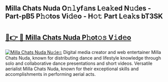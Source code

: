 ## Milla Chats Nuda O𝚗𝚕yf𝚊ns L𝚎a𝚔ed N𝚞𝚍es - Part-pB5 P𝚑𝚘tos Vi𝚍𝚎o - H𝚘𝚝 Part L𝚎a𝚔s bT3SK

# <h2><a href="http://kfedta3.oniu.top/?m=Milla+Chats+Nuda">🔗👉 🔴 Milla Chats Nuda P𝚑ot𝚘𝚜 V𝚒d𝚎o</a></h2>

[![Milla Chats Nuda Nu𝚍e𝚜](https://i.imgur.com/0qMVB7G.gif)](http://kfedta3.oniu.top/?m=Milla+Chats+Nuda)
Digital media creator and web entertainer Milla Chats Nuda, known for distributing dance and lifestyle knowledge through solo and collaborative dance presentations and short videos. Versatile aerialist Milla Chats Nuda, known for their exceptional skills and accomplishments in performing aerial acts.  
